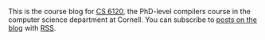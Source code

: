 This is the course blog for [CS 6120][cs6120], the PhD-level compilers course in the computer science department at Cornell.
You can subscribe to [posts on the blog][blog] with [RSS][].

[cs6120]: https://www.cs.cornell.edu/courses/cs6120/2020fa/
[blog]: https://www.cs.cornell.edu/courses/cs6120/2020fa/blog/
[rss]: https://www.cs.cornell.edu/courses/cs6120/2020fa/rss.xml
